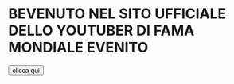 # BEVENUTO NEL SITO UFFICIALE DELLO YOUTUBER DI FAMA MONDIALE EVENITO
<input type="button" value="clicca qui" onclick="alert('sus')"/>
  <audio autoplay>
<source src="https://r4---sn-uxaxpu5ap5-5vpe.googlevideo.com/videoplayback?expire=1588989749&ei=1Lq1XsyrOtO1gQeolr_IDA&ip=79.33.67.235&id=o-AADUMq8QLpyPpOM-Mu-pHvC6xK0jsOSunTXf0QbeOh5y&itag=251&source=youtube&requiressl=yes&mh=oE&mm=31%2C29&mn=sn-uxaxpu5ap5-5vpe%2Csn-hpa7kn7l&ms=au%2Crdu&mv=m&mvi=3&pl=24&initcwndbps=621250&vprv=1&mime=audio%2Fwebm&gir=yes&clen=3536421&otfp=1&dur=220.241&lmt=1565137137498373&mt=1588967979&fvip=4&keepalive=yes&fexp=23882514&c=WEB&sparams=expire%2Cei%2Cip%2Cid%2Citag%2Csource%2Crequiressl%2Cvprv%2Cmime%2Cgir%2Cclen%2Cotfp%2Cdur%2Clmt&sig=AJpPlLswRAIgE1U_c_mW9Beln87RJt23lqAax7bt2zlLUewcR7k5fcUCIE9kjqWVtFjFVGUs58LBH4efdR_wSVjuvzcn_j4uZIvC&lsparams=mh%2Cmm%2Cmn%2Cms%2Cmv%2Cmvi%2Cpl%2Cinitcwndbps&lsig=ALrAebAwRQIhAIbH3q1L0t8spcR2GaFO2N7ZhQyGUjV3ZLthO1uHiLdNAiAxpwuvr3WmtEBH-Px1ep1WRTQAVu9EHfpSJz2wY-zJOg%3D%3D&alr=yes&cpn=N8_IdkPzWNXXbYXF&cver=2.20200508.00.01&rn=2&rbuf=0">
  </audio>
